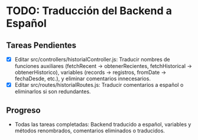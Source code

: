 # TODO: Traducción del Backend a Español

## Tareas Pendientes

- [x] Editar src/controllers/historialController.js: Traducir nombres de funciones auxiliares (fetchRecent → obtenerRecientes, fetchHistorical → obtenerHistorico), variables (records → registros, fromDate → fechaDesde, etc.), y eliminar comentarios innecesarios.
- [x] Editar src/routes/historialRoutes.js: Traducir comentarios a español o eliminarlos si son redundantes.

## Progreso

- Todas las tareas completadas: Backend traducido a español, variables y métodos renombrados, comentarios eliminados o traducidos.
